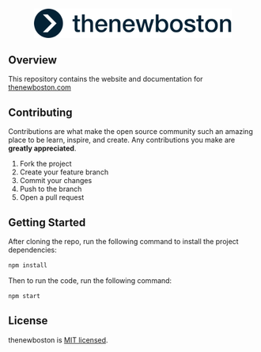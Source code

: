 <p align="center">
  <img alt="thenewboston logo" src="./src/assets/svgs/thenewboston.svg" width="400">
</p>

## Overview

This repository contains the website and documentation for [thenewboston.com](https://thenewboston.com/)

## Contributing

Contributions are what make the open source community such an amazing place to be learn, inspire, and create. Any 
contributions you make are **greatly appreciated**.

1. Fork the project
2. Create your feature branch
3. Commit your changes
4. Push to the branch
5. Open a pull request

## Getting Started

After cloning the repo, run the following command to install the project dependencies:
```bash
npm install
```

Then to run the code, run the following command:
```bash
npm start
```

## License

thenewboston is [MIT licensed](http://opensource.org/licenses/MIT).
